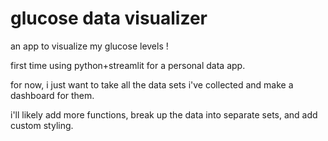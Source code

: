 # glucose data visualizer
an app to visualize my glucose levels ! 

first time using python+streamlit for a personal data app.

for now, i just want to take all the data sets i've collected and make a dashboard for them.

i'll likely add more functions, break up the data into separate sets, and add custom styling.
